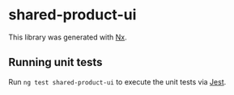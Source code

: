 # shared-product-ui

This library was generated with [Nx](https://nx.dev).

## Running unit tests

Run `ng test shared-product-ui` to execute the unit tests via [Jest](https://jestjs.io).

